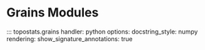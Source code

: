 # Grains Modules

::: topostats.grains
handler: python
options:
docstring_style: numpy
rendering:
show_signature_annotations: true
